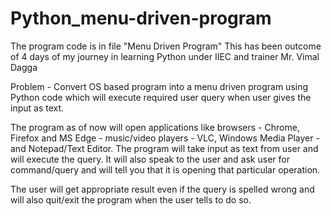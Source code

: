 # Python_menu-driven-program
The program code is in file "Menu Driven Program"
This has been outcome of 4 days of my journey in learning Python under IIEC and trainer Mr. Vimal Dagga

Problem - Convert OS based program into a menu driven program using Python code which will execute required user query when user gives the input as text.

The program as of now will open applications like browsers - Chrome, Firefox and MS Edge - music/video players - VLC, Windows Media Player - and Notepad/Text Editor.
The program will take input as text from user and will execute the query.
It will also speak to the user and ask user for command/query and will tell you that it is opening that particular operation.

The user will get appropriate result even if the query is spelled wrong and will also quit/exit the program when the user tells to do so.

